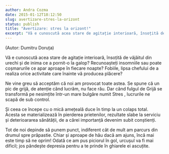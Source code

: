 ```yaml
---
author: Andra Cozma
date: 2015-01-12T18:12:50
slug: avertizare-stres-la-orizont
status: publish
title: "Avertizare: stres la orizont!"
excerpt: "Vă e cunoscută acea stare de agitație interioară, însoțită de vâjâitul din urechi și de inima ce  "
---
```

(Autor: Dumitru Doruța)

Vă e cunoscută acea stare de agitație interioară, însoțită de vâjâitul din urechi și de inima ce a pornit-o la galop? Recunoașteți insomniile sau poate coșmarurile ce apar aproape în fiecare noapte? Fobiile, lipsa chefului de a realiza orice activitate care înainte vă producea plăcere?

Ne vine greu să acceptăm că noi am provocat toate astea. Se spune că un pic de grijă, de atenție când lucrăm, nu face rău. Dar când fulgul de Grijă se transformă pe nesimțite într-un mare bulgăre numit Stres , lucrurile ne scapă de sub control.

Și ceea ce începe cu o mică amețeală duce în timp la un colaps total. Acesta se materializează în pierderea prietenilor, rezultate slabe la serviciu și deterioararea sănătății, de a cărei importanță devenim subit conștienți.

Tot de noi depinde să punem punct, indiferent cât de mult am parcurs din drumul spre prăpastie. Chiar și aproape de hău dacă am ajuns, încă mai este timp să ne oprim! Odată ce am pus piciorul în gol, urcușul va fi mai dificil; jos pândește depresia pentru a te prinde în ghiarele ei ascuțite.
    